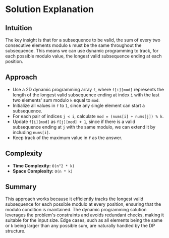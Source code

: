 
# Solution Explanation

## Intuition
The key insight is that for a subsequence to be valid, the sum of every two consecutive elements modulo `k` must be the same throughout the subsequence. This means we can use dynamic programming to track, for each possible modulo value, the longest valid subsequence ending at each position.

## Approach
- Use a 2D dynamic programming array `f`, where `f[i][mod]` represents the length of the longest valid subsequence ending at index `i` with the last two elements' sum modulo `k` equal to `mod`.
- Initialize all values in `f` to `1`, since any single element can start a subsequence.
- For each pair of indices `j < i`, calculate `mod = (nums[i] + nums[j]) % k`.
- Update `f[i][mod]` as `f[j][mod] + 1`, since if there is a valid subsequence ending at `j` with the same modulo, we can extend it by including `nums[i]`.
- Keep track of the maximum value in `f` as the answer.

## Complexity
- **Time Complexity:** `O(n^2 * k)`
- **Space Complexity:** `O(n * k)`

## Summary
This approach works because it efficiently tracks the longest valid subsequence for each possible modulo at every position, ensuring that the modulo condition is maintained. The dynamic programming solution leverages the problem's constraints and avoids redundant checks, making it suitable for the input size. Edge cases, such as all elements being the same or `k` being larger than any possible sum, are naturally handled by the DP structure.

